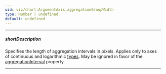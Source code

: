 ```yaml
---
uid: viz/chart:ArgumentAxis.aggregationGroupWidth
type: Number | undefined
default: undefined
---
```

---
##### shortDescription
Specifies the length of aggregation intervals in pixels. Applies only to axes of continuous and logarithmic [types](/api-reference/10%20UI%20Components/dxChart/1%20Configuration/argumentAxis/type.md '/Documentation/ApiReference/UI_Components/dxChart/Configuration/argumentAxis/#type'). May be ignored in favor of the [aggregationInterval](/api-reference/10%20UI%20Components/dxChart/1%20Configuration/argumentAxis/aggregationInterval '/Documentation/ApiReference/UI_Components/dxChart/Configuration/argumentAxis/aggregationInterval/') property.

---
<!--
For data aggregation, the argument axis is divided into intervals. Series points that fall within the same interval get aggregated together. The **aggregationGroupWidth** property defines the length of each interval in pixels.

#####See Also#####
- [Data Aggregation](/concepts/05%20UI%20Components/Chart/88%20Data%20Aggregation '/Documentation/Guide/UI_Components/Chart/Data_Aggregation/')
- **series**.[aggregation](/api-reference/10%20UI%20Components/dxChart/5%20Series%20Types/CommonSeries/aggregation '/Documentation/ApiReference/UI_Components/dxChart/Configuration/series/aggregation/')
-->